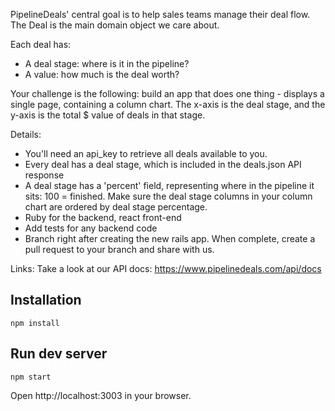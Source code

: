 PipelineDeals' central goal is to help sales teams manage their deal flow. The Deal is the main domain object we care about.

Each deal has:
* A deal stage: where is it in the pipeline?
* A value: how much is the deal worth?

Your challenge is the following: build an app that does one thing - displays a single page, containing a column chart. The x-axis is the deal stage, and the y-axis is the total $ value of deals in that stage.

Details:
* You'll need an api_key to retrieve all deals available to you.
* Every deal has a deal stage, which is included in the deals.json API response
* A deal stage has a 'percent' field, representing where in the pipeline it sits: 100 = finished. Make sure the deal stage columns in your column chart are ordered by deal stage percentage.
* Ruby for the backend, react front-end
* Add tests for any backend code
* Branch right after creating the new rails app. When complete, create a pull request to your branch and share with us.

Links:
Take a look at our API docs: https://www.pipelinedeals.com/api/docs

## Installation
```
npm install
```

## Run dev server
```
npm start
```

Open http://localhost:3003 in your browser.